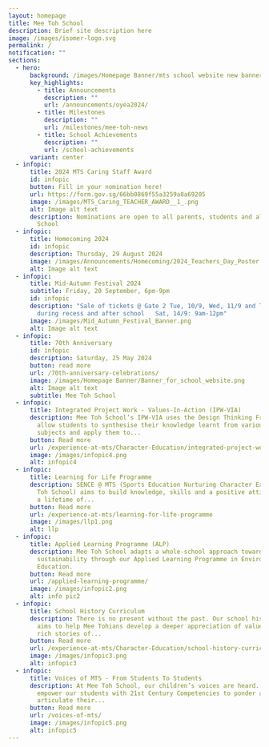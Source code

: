```yaml
---
layout: homepage
title: Mee Toh School
description: Brief site description here
image: /images/isomer-logo.svg
permalink: /
notification: ""
sections:
  - hero:
      background: /images/Homepage Banner/mts school website new banner - 2023 final.gif
      key_highlights:
        - title: Announcements
          description: ""
          url: /announcements/oyea2024/
        - title: Milestones
          description: ""
          url: /milestones/mee-toh-news
        - title: School Achievements
          description: ""
          url: /school-achievements
      variant: center
  - infopic:
      title: 2024 MTS Caring Staff Award
      id: infopic
      button: Fill in your nomination here!
      url: https://form.gov.sg/66bb0869f55a3259a8a69205
      image: /images/MTS_Caring_TEACHER_AWARD__1_.png
      alt: Image alt text
      description: Nominations are open to all parents, students and alumni of Mee Toh
        School
  - infopic:
      title: Homecoming 2024
      id: infopic
      description: Thursday, 29 August 2024
      image: /images/Announcements/Homecoming/2024_Teachers_Day_Poster.jpg
      alt: Image alt text
  - infopic:
      title: Mid-Autumn Festival 2024
      subtitle: Friday, 20 September, 6pm-9pm
      id: infopic
      description: "Sale of tickets @ Gate 2 Tue, 10/9, Wed, 11/9 and Thur, 12/9
        during recess and after school   Sat, 14/9: 9am-12pm"
      image: /images/Mid_Autumn_Festival_Banner.png
      alt: Image alt text
  - infopic:
      title: 70th Anniversary
      id: infopic
      description: Saturday, 25 May 2024
      button: read more
      url: /70th-anniversary-celebrations/
      image: /images/Homepage Banner/Banner_for_school_website.png
      alt: Image alt text
      subtitle: Mee Toh School
  - infopic:
      title: Integrated Project Work - Values-In-Action (IPW-VIA)
      description: Mee Toh School’s IPW-VIA uses the Design Thinking Framework to
        allow students to synthesise their knowledge learnt from various
        subjects and apply them to...
      button: Read more
      url: /experience-at-mts/Character-Education/integrated-project-work-and-values-in-action
      image: /images/infopic4.png
      alt: infopic4
  - infopic:
      title: Learning for Life Programme
      description: SENCE @ MTS (Sports Education Nurturing Character Excellence at Mee
        Toh School) aims to build knowledge, skills and a positive attitude for
        a lifetime of...
      button: Read more
      url: /experience-at-mts/learning-for-life-programme
      image: /images/llp1.png
      alt: llp
  - infopic:
      title: Applied Learning Programme (ALP)
      description: Mee Toh School adapts a whole-school approach towards environmental
        sustainability through our Applied Learning Programme in Environment
        Education.
      button: Read more
      url: /applied-learning-programme/
      image: /images/infopic2.png
      alt: info pic2
  - infopic:
      title: School History Curriculum
      description: There is no present without the past. Our school history curriculum
        aims to help Mee Tohians develop a deeper appreciation of values through
        rich stories of...
      button: Read more
      url: /experience-at-mts/Character-Education/school-history-curriculum
      image: /images/infopic3.png
      alt: infopic3
  - infopic:
      title: Voices of MTS - From Students To Students
      description: At Mee Toh School, our children’s voices are heard. Not only do we
        empower our students with 21st Century Competencies to ponder and
        articulate their...
      button: Read more
      url: /voices-of-mts/
      image: /images/infopic5.png
      alt: infopic5
---
```

